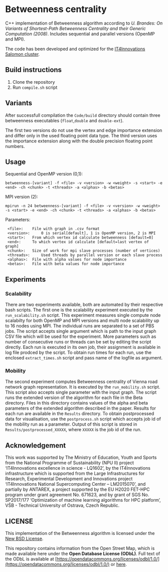 # Betweenness centrality
C++ implementation of Betweenness algorithm according to *U. Brandes: On Variants of Shortest-Path Betweenness Centrality and their Generic Computation (2008)*.
Includes sequential and parallel versions (OpenMP and MPI).

The code has been developed and optimized for the [IT4Innovations Salomon cluster](https://docs.it4i.cz/salomon/hardware-overview/).

## Build instructions
1. Clone the repository
2. Run `compile.sh` script


## Variants
After successfull compilation the `Code/build` directory should contain three betweenness executables (`float`,`double` and `double-ext`).

The first two versions do not use the vertex and edge importance extension and differ only in the used floating point data type. The third version uses the importance extension along with the double precision floating point numbers.

## Usage

Sequential and OpenMP version (0,1):
```
betweenness-[variant] -f <file> -v <version> -w <weight> -s <start> -e <end> -ch <chunk> -t <threads> -a <alphas> -b <betas>
```

MPI version (2):
```
mpirun -n 24 betweenness-[variant] -f <file> -v <version> -w <weight> -s <start> -e <end> -ch <chunk> -t <threads> -a <alphas> -b <betas>
```

Parameters:
```
 <file>: 	File with graph in .csv format
 <version>: 	0 is serial[default], 1 is OpenMP version, 2 is MPI
 <start>: 	From which vertex id calculate betweenness [default=0]
 <end>: 	To which vertex id calculate [default=last vertex of graph]
 <chunk>: 	Size of work for mpi slave processes (number of vertices)
 <threads>: 	Used threads by parallel version or each slave process
 <alphas>: 	File with alpha values for node importance
 <betas>: 	File with beta values for node importance
```

## Experiments

### Scalability
There are two experiments available, both are automated by their respective bash scripts. The first one is the scalability experiment executed by the `run_scalability.sh` script. This experiment measures single compute node scalabilty for both OpenMP and MPI versions and multi node scalability up to 16 nodes using MPI. The individual runs are separated to a set of PBS jobs. The script accepts single argument which is path to the input graph CSV file which will be used for the experiment. More parameters such as number of consecutive runs or threads can be set by editing the script directly. Each run is executed in its own job, their assignment is available in log file prodced by the script. To obtain run times for each run, use the enclosed `extract_times.sh` script and pass name of the logfile as argument.

### Mobility
The second experiment computes Betweenness centrality of Vienna road network graph representation. It is executed by the `run_mobility.sh` script. This script also accepts single parameter with the input graph. The script runs the extended version of the algorithm for each file in the Beta directory. Files in this directory contains values of the alpha and beta parameters of the extended algorithm described in the paper. Results for each run are available in the `Results` directory. To obtain postprocessed data for visualisation, use the `postprocess.sh` script which accepts job id of the mobility run as a parameter. Output of this script is stored in `Results/postprocessed_XXXXX`, where `XXXXX` is the job id of the run.

## Acknowledgement
This work was supported by The Ministry of Education, Youth and Sports from the National Programme of Sustainability (NPU II) project ‘IT4Innovations excellence in science - LQ1602’, by the IT4Innovations infrastructure which is supported from the Large Infrastructures for Research, Experimental Development and Innovations project ‘IT4Innovations National Supercomputing Center – LM2015070’, and partially by ANTAREX, a project supported by the EU H2020 FET-HPC program under grant agreement  No. 671623, and by grant of SGS No. SP2017/177 ‘Optimization of machine learning algorithms for HPC platform’, VŠB - Technical University of Ostrava, Czech Republic.

## LICENSE
This implementation of the Betweenness algorithm is licensed under the [New BSD License](LICENSE.md).

This repository contains information from the Open Street Map, which is made available here under the **Open Database License (ODbL)**. Full text of the ODbL is available at [https://opendatacommons.org/licenses/odbl/1.0/](https://opendatacommons.org/licenses/odbl/1.0/) or [here](../LICENSE.ODBL.md).

